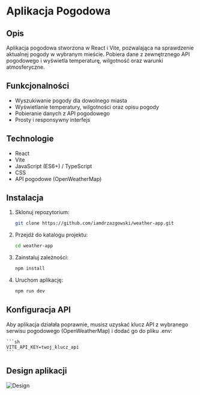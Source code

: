 # Aplikacja Pogodowa

## Opis

Aplikacja pogodowa stworzona w React i Vite, pozwalająca na sprawdzenie
aktualnej pogody w wybranym mieście. Pobiera dane z zewnętrznego API pogodowego
i wyświetla temperaturę, wilgotność oraz warunki atmosferyczne.

## Funkcjonalności

-   Wyszukiwanie pogody dla dowolnego miasta
-   Wyświetlanie temperatury, wilgotności oraz opisu pogody
-   Pobieranie danych z API pogodowego
-   Prosty i responsywny interfejs

## Technologie

-   React
-   Vite
-   JavaScript (ES6+) / TypeScript
-   CSS
-   API pogodowe (OpenWeatherMap)

## Instalacja

1. Sklonuj repozytorium:
    ```sh
    git clone https://github.com/iamdrzazgowski/weather-app.git
    ```
2. Przejdź do katalogu projektu:
    ```sh
    cd weather-app
    ```
3. Zainstaluj zależności:
    ```sh
    npm install
    ```
4. Uruchom aplikację:
    ```sh
    npm run dev
    ```

## Konfiguracja API

Aby aplikacja działała poprawnie, musisz uzyskać klucz API z wybranego serwisu
pogodowego (OpenWeatherMap) i dodać go do pliku .env:

    ```sh
    VITE_API_KEY=twoj_klucz_api
    ```

## Design aplikacji

![Design](https://github.com/iamdrzazgowski/weather-app/tree/main/design/weather-app-design.jpg)
